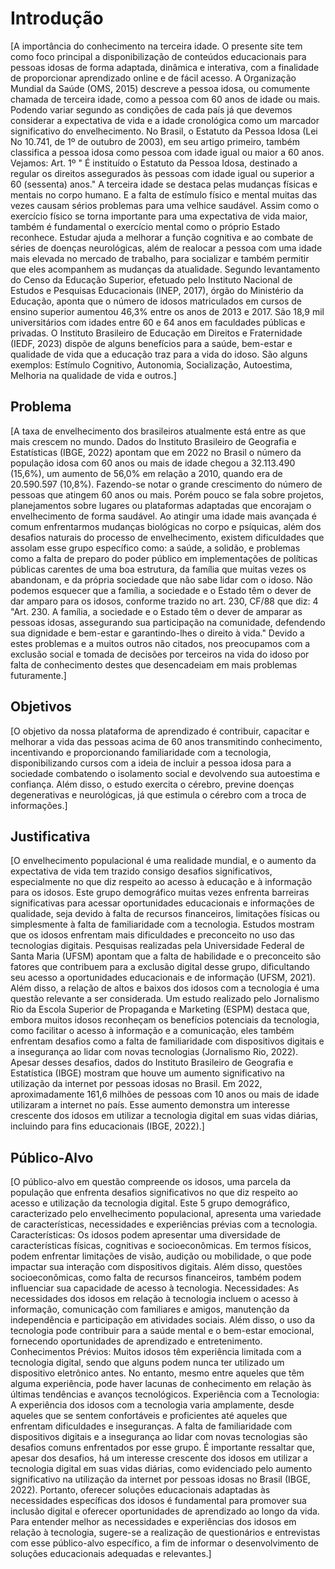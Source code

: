 # Introdução

[A importância do conhecimento na terceira idade.
O presente site tem como foco principal a disponibilização de conteúdos educacionais para pessoas idosas de forma adaptada, dinâmica e interativa, com a finalidade de proporcionar aprendizado online e de fácil acesso.
A Organização Mundial da Saúde (OMS, 2015) descreve a pessoa idosa, ou comumente chamada de terceira idade, como a pessoa com 60 anos de idade ou mais. Podendo variar segundo as condições de cada país já que devemos considerar a expectativa de vida e a idade cronológica como um marcador significativo do envelhecimento. No Brasil, o Estatuto da Pessoa Idosa (Lei No 10.741, de 1º de outubro de 2003), em seu artigo primeiro, também classifica a pessoa idosa como pessoa com idade igual ou maior a 60 anos. Vejamos:
Art. 1º " É instituído o Estatuto da Pessoa Idosa, destinado a regular os direitos assegurados às pessoas com idade igual ou superior a 60 (sessenta) anos."
A terceira idade se destaca pelas mudanças físicas e mentais no corpo humano. E a falta de estímulo físico e mental muitas das vezes causam sérios problemas para uma velhice saudável.
Assim como o exercício físico se torna importante para uma expectativa de vida maior, também é fundamental o exercício mental como o próprio Estado reconhece. Estudar ajuda a melhorar a função cognitiva e ao combate de séries de doenças neurológicas, além de realocar a pessoa com uma idade mais elevada no mercado de trabalho, para socializar e também permitir que eles acompanhem as mudanças da atualidade.
Segundo levantamento do Censo da Educação Superior, efetuado pelo Instituto Nacional de Estudos e Pesquisas Educacionais (INEP, 2017), órgão do Ministério da Educação, aponta que o número de idosos matriculados em cursos de ensino superior aumentou 46,3% entre os anos de 2013 e 2017. São 18,9 mil universitários com idades entre 60 e 64 anos em faculdades públicas e privadas.
O Instituto Brasileiro de Educação em Direitos e Fraternidade (IEDF, 2023) dispõe de alguns benefícios para a saúde, bem-estar e qualidade de vida que a educação traz para a vida do idoso. São alguns exemplos: Estímulo Cognitivo, Autonomia, Socialização, Autoestima, Melhoria na qualidade de vida e outros.]

## Problema
[A taxa de envelhecimento dos brasileiros atualmente está entre as que mais crescem no mundo. Dados do Instituto Brasileiro de Geografia e Estatísticas (IBGE, 2022) apontam que em 2022 no Brasil o número da população idosa com 60 anos ou mais de idade chegou a 32.113.490 (15,6%), um aumento de 56,0% em relação a 2010, quando era de 20.590.597 (10,8%). Fazendo-se notar o grande crescimento do número de pessoas que atingem 60 anos ou mais. Porém pouco se fala sobre projetos, planejamentos sobre lugares ou plataformas adaptadas que encorajam o envelhecimento de forma saudável.
Ao atingir uma idade mais avançada é comum enfrentarmos mudanças biológicas no corpo e psíquicas, além dos desafios naturais do processo de envelhecimento, existem dificuldades que assolam esse grupo específico como: a saúde, a solidão, e problemas como a falta de preparo do poder público em implementações de políticas públicas carentes de uma boa estrutura, da família que muitas vezes os abandonam, e da própria sociedade que não sabe lidar com o idoso.
Não podemos esquecer que a família, a sociedade e o Estado têm o dever de dar amparo para os idosos, conforme trazido no art. 230, CF/88 que diz:
4
"Art. 230. A família, a sociedade e o Estado têm o dever de amparar as pessoas idosas, assegurando sua participação na comunidade, defendendo sua dignidade e bem-estar e garantindo-lhes o direito à vida."
Devido a estes problemas e a muitos outros não citados, nos preocupamos com a exclusão social e tomada de decisões por terceiros na vida do idoso por falta de conhecimento destes que desencadeiam em mais problemas futuramente.]

## Objetivos

[O objetivo da nossa plataforma de aprendizado é contribuir, capacitar e melhorar a vida das pessoas acima de 60 anos transmitindo conhecimento, incentivando e proporcionando familiaridade com a tecnologia, disponibilizando cursos com a ideia de incluir a pessoa idosa para a sociedade combatendo o isolamento social e devolvendo sua autoestima e confiança. Além disso, o estudo exercita o cérebro, previne doenças degenerativas e neurológicas, já que estimula o cérebro com a troca de informações.]

## Justificativa

[O envelhecimento populacional é uma realidade mundial, e o aumento da expectativa de vida tem trazido consigo desafios significativos, especialmente no que diz respeito ao acesso à educação e à informação para os idosos. Este grupo demográfico muitas vezes enfrenta barreiras significativas para acessar oportunidades educacionais e informações de qualidade, seja devido à falta de recursos financeiros, limitações físicas ou simplesmente à falta de familiaridade com a tecnologia.
Estudos mostram que os idosos enfrentam mais dificuldades e preconceito no uso das tecnologias digitais. Pesquisas realizadas pela Universidade Federal de Santa Maria (UFSM) apontam que a falta de habilidade e o preconceito são fatores que contribuem para a exclusão digital desse grupo, dificultando seu acesso a oportunidades educacionais e de informação (UFSM, 2021).
Além disso, a relação de altos e baixos dos idosos com a tecnologia é uma questão relevante a ser considerada. Um estudo realizado pelo Jornalismo Rio da Escola Superior de Propaganda e Marketing (ESPM) destaca que, embora muitos idosos reconheçam os benefícios potenciais da tecnologia, como facilitar o acesso à informação e a comunicação, eles também enfrentam desafios como a falta de familiaridade com dispositivos digitais e a insegurança ao lidar com novas tecnologias (Jornalismo Rio, 2022).
Apesar desses desafios, dados do Instituto Brasileiro de Geografia e Estatística (IBGE) mostram que houve um aumento significativo na utilização da internet por pessoas idosas no Brasil. Em 2022, aproximadamente 161,6 milhões de pessoas com 10 anos ou mais de idade utilizaram a internet no país. Esse aumento demonstra um interesse crescente dos idosos em utilizar a tecnologia digital em suas vidas diárias, incluindo para fins educacionais (IBGE, 2022).]

## Público-Alvo

[O público-alvo em questão compreende os idosos, uma parcela da população que enfrenta desafios significativos no que diz respeito ao acesso e utilização da tecnologia digital. Este
5
grupo demográfico, caracterizado pelo envelhecimento populacional, apresenta uma variedade de características, necessidades e experiências prévias com a tecnologia.
Características: Os idosos podem apresentar uma diversidade de características físicas, cognitivas e socioeconômicas. Em termos físicos, podem enfrentar limitações de visão, audição ou mobilidade, o que pode impactar sua interação com dispositivos digitais. Além disso, questões socioeconômicas, como falta de recursos financeiros, também podem influenciar sua capacidade de acesso à tecnologia.
Necessidades: As necessidades dos idosos em relação à tecnologia incluem o acesso à informação, comunicação com familiares e amigos, manutenção da independência e participação em atividades sociais. Além disso, o uso da tecnologia pode contribuir para a saúde mental e o bem-estar emocional, fornecendo oportunidades de aprendizado e entretenimento.
Conhecimentos Prévios: Muitos idosos têm experiência limitada com a tecnologia digital, sendo que alguns podem nunca ter utilizado um dispositivo eletrônico antes. No entanto, mesmo entre aqueles que têm alguma experiência, pode haver lacunas de conhecimento em relação às últimas tendências e avanços tecnológicos.
Experiência com a Tecnologia: A experiência dos idosos com a tecnologia varia amplamente, desde aqueles que se sentem confortáveis e proficientes até aqueles que enfrentam dificuldades e inseguranças. A falta de familiaridade com dispositivos digitais e a insegurança ao lidar com novas tecnologias são desafios comuns enfrentados por esse grupo.
É importante ressaltar que, apesar dos desafios, há um interesse crescente dos idosos em utilizar a tecnologia digital em suas vidas diárias, como evidenciado pelo aumento significativo na utilização da internet por pessoas idosas no Brasil (IBGE, 2022). Portanto, oferecer soluções educacionais adaptadas às necessidades específicas dos idosos é fundamental para promover sua inclusão digital e oferecer oportunidades de aprendizado ao longo da vida.
Para entender melhor as necessidades e experiências dos idosos em relação à tecnologia, sugere-se a realização de questionários e entrevistas com esse público-alvo específico, a fim de informar o desenvolvimento de soluções educacionais adequadas e relevantes.]

